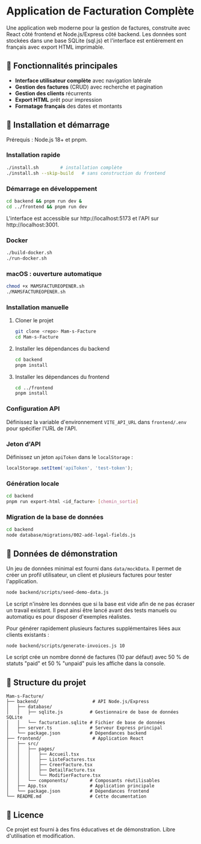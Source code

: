 # Application de Facturation Complète

Une application web moderne pour la gestion de factures, construite avec React côté frontend et Node.js/Express côté backend. Les données sont stockées dans une base SQLite (sql.js) et l'interface est entièrement en français avec export HTML imprimable.

## 🌟 Fonctionnalités principales
- **Interface utilisateur complète** avec navigation latérale
- **Gestion des factures** (CRUD) avec recherche et pagination
- **Gestion des clients** récurrents
- **Export HTML** prêt pour impression
- **Formatage français** des dates et montants

## 🚀 Installation et démarrage

Prérequis : Node.js 18+ et pnpm.

### Installation rapide
```bash
./install.sh        # installation complète
./install.sh --skip-build   # sans construction du frontend
```

### Démarrage en développement
```bash
cd backend && pnpm run dev &
cd ../frontend && pnpm run dev
```
L'interface est accessible sur http://localhost:5173 et l'API sur http://localhost:3001.

### Docker
```bash
./build-docker.sh
./run-docker.sh
```

### macOS : ouverture automatique
```bash
chmod +x MAMSFACTUREOPENER.sh
./MAMSFACTUREOPENER.sh
```

### Installation manuelle
1. Cloner le projet
   ```bash
   git clone <repo> Mam-s-Facture
   cd Mam-s-Facture
   ```
2. Installer les dépendances du backend
   ```bash
   cd backend
   pnpm install
   ```
3. Installer les dépendances du frontend
   ```bash
   cd ../frontend
   pnpm install
   ```

### Configuration API
Définissez la variable d'environnement `VITE_API_URL` dans `frontend/.env` pour spécifier l'URL de l'API.

### Jeton d'API
Définissez un jeton `apiToken` dans le `localStorage` :
```js
localStorage.setItem('apiToken', 'test-token');
```

### Génération locale
```bash
cd backend
pnpm run export-html <id_facture> [chemin_sortie]
```

### Migration de la base de données
```bash
cd backend
node database/migrations/002-add-legal-fields.js
```

## 🎁 Données de démonstration
Un jeu de données minimal est fourni dans `data/mockData`. Il permet de créer un
profil utilisateur, un client et plusieurs factures pour tester l'application.

```bash
node backend/scripts/seed-demo-data.js
```

Le script n'insère les données que si la base est vide afin de ne pas écraser un
travail existant. Il peut ainsi être lancé avant des tests manuels ou automatiqu
es pour disposer d'exemples réalistes.

Pour générer rapidement plusieurs factures supplémentaires liées aux clients existants :

```bash
node backend/scripts/generate-invoices.js 10
```

Le script crée un nombre donné de factures (10 par défaut) avec 50 % de statuts "paid" et 50 % "unpaid" puis les affiche dans la console.

## 📁 Structure du projet
```
Mam-s-Facture/
├── backend/                    # API Node.js/Express
│   ├── database/
│   │   ├── sqlite.js          # Gestionnaire de base de données SQLite
│   │   └── facturation.sqlite # Fichier de base de données
│   ├── server.ts              # Serveur Express principal
│   └── package.json           # Dépendances backend
├── frontend/                   # Application React
│   ├── src/
│   │   ├── pages/
│   │   │   ├── Accueil.tsx
│   │   │   ├── ListeFactures.tsx
│   │   │   ├── CreerFacture.tsx
│   │   │   ├── DetailFacture.tsx
│   │   │   └── ModifierFacture.tsx
│   │   └── components/        # Composants réutilisables
│   ├── App.tsx                # Application principale
│   └── package.json           # Dépendances frontend
└── README.md                  # Cette documentation
```

## 📄 Licence
Ce projet est fourni à des fins éducatives et de démonstration. Libre d'utilisation et modification.
